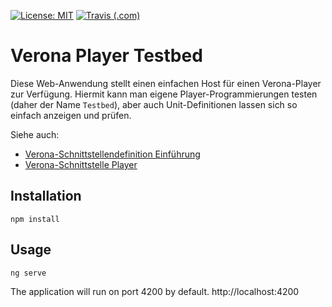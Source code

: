 [![License: MIT](https://img.shields.io/badge/License-MIT-yellow.svg?style=flat-square)](https://opensource.org/licenses/MIT)
[![Travis (.com)](https://img.shields.io/travis/com/iqb-berlin/verona-player-testbed?style=flat-square)](https://travis-ci.com/iqb-berlin/verona-player-testbed)


# Verona Player Testbed

Diese Web-Anwendung stellt einen einfachen Host für einen Verona-Player zur
Verfügung. Hiermit kann man eigene Player-Programmierungen testen (daher der Name `Testbed`),
aber auch Unit-Definitionen lassen sich so einfach anzeigen und prüfen.

Siehe auch:

* [Verona-Schnittstellendefinition Einführung](https://github.com/verona-interfaces/introduction/wiki)
* [Verona-Schnittstelle Player](https://verona-interfaces.github.io/player/)

## Installation

```
npm install
```

## Usage

```
ng serve
```

The application will run on port 4200 by default.
http://localhost:4200

